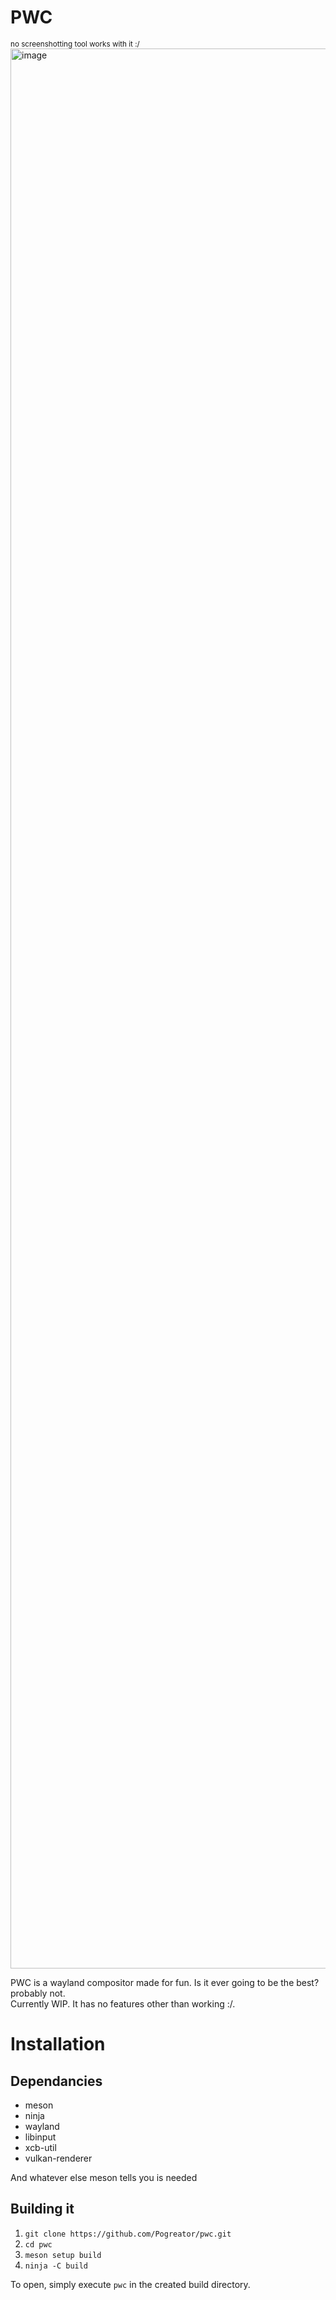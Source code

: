 # PWC

<sub> no screenshotting tool works with it :/ </sub>
<img width="4080" height="3072" alt="image" src="https://github.com/user-attachments/assets/27cecfa0-1a31-45d9-891d-524d41f1a7ef" />
  
PWC is a wayland compositor made for fun. Is it ever going to be the best? probably not.  
Currently WIP. It has no features other than working :/.  

# Installation

## Dependancies

- meson
- ninja
- wayland
- libinput
- xcb-util
- vulkan-renderer

And whatever else meson tells you is needed

## Building it

1. `git clone https://github.com/Pogreator/pwc.git`
2. `cd pwc`
3. `meson setup build`
4. `ninja -C build`

To open, simply execute `pwc` in the created build directory.
